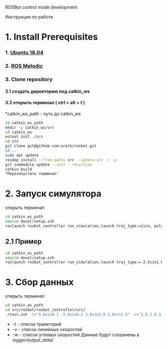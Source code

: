 ROSBot control mode development 

Инструкция по работе

# 1. Install Prerequisites
### 1. [Ubuntu 18.04](https://ubuntu.com) 
### 2. [ROS Melodic](https://wiki.ros.org/melodic/Installation/Ubuntu)
### 3. Clone repository 
#### 3.1 создать директорию под catkin_ws 
#### 3.2 открыть терминал ( ctrl + alt + t )
*catkin_ws_path - путь до catkin_ws
```bash
cd catkin_ws_path
mkdir -p catkin_ws/src
cd catkin_ws
wstool init ./src
cd src
git clone git@github.com:urock/rosbot.git 
cd ..
sudo apt update
rosdep install --from-paths src --ignore-src -r -y 
git submodule update --init --recursive 
catkin build
*Перезапустить терминал*
```

# 2. Запуск симулятора
открыть терминал
```bash
cd catkin_ws_path
source devel/setup.zsh
roslaunch rosbot_controller run_simulation.launch traj_type:={sin, polygon}
```
## 2.1 Пример
```bash
cd catkin_ws_path
source devel/setup.zsh
roslaunch rosbot_controller run_simulation.launch traj_type:=-2.5sin1.0
```

# 3. Сбор данных
открыть терминал
```bash
cd catkin_ws_path
cd src/rosbot/rosbot_controller/src/ 
./test.zsh -t="5.0sin0.1 -5.0sin0.2 3.0sin3.0 2.0sin1.5" -v="1.5 2.5 3.5 4.5" -w="0.5 1.0 2.5 3.0"
```
* -t - список траекторий
* -v - список линейных скоростей
* -w - список угловых скоростей
Данные будут сохранены в *logger/output_data/*

